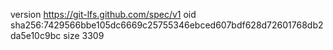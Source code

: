 version https://git-lfs.github.com/spec/v1
oid sha256:7429566bbe105dc6669c25755346ebced607bdf628d72601768db2da5e10c9bc
size 3309
